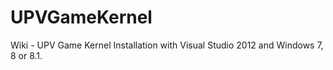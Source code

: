 # UPVGameKernel
Wiki - UPV Game Kernel
Installation with Visual Studio 2012 and Windows 7, 8 or 8.1.
